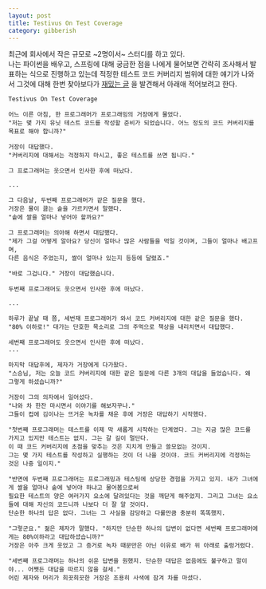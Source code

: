 ```yaml
---
layout: post
title: Testivus On Test Coverage
category: gibberish
---
```


최근에 회사에서 작은 규모로 ~2명이서~ 스터디를 하고 있다.  
나는 파이썬을 배우고, 스프링에 대해 궁금한 점을 나에게 물어보면 간략히 조사해서 발표하는 식으로 진행하고 있는데 적정한 테스트 코드 커버리지 범위에 대한 얘기가 나와서 그것에 대해 한번 찾아보다가 
[재밌는 글](https://stackoverflow.com/questions/90002/what-is-a-reasonable-code-coverage-for-unit-tests-and-why/9002)
을 발견해서 아래애 적어보려고 한다.  
   
```
Testivus On Test Coverage

어느 이른 아침, 한 프로그래머가 프로그래밍의 거장에게 물었다.
"저는 몇 가지 유닛 테스트 코드를 작성할 준비가 되었습니다. 어느 정도의 코드 커버리지를 목표로 해야 합니까?"  

거장이 대답했다.
"커버리지에 대해서는 걱정하지 마시고, 좋은 테스트를 쓰면 됩니다."  

그 프로그래머는 웃으면서 인사한 후에 떠났다.

...

그 다음날, 두번째 프로그래머가 같은 질문을 했다.
거장은 물이 끓는 솥을 가르키면서 말했다.
"솥에 쌀을 얼마나 넣어야 할까요?"

그 프로그래머는 의아해 하면서 대답했다.
"제가 그걸 어떻게 알아요? 당신이 얼마나 많은 사람들을 먹일 것이며, 그들이 얼마나 배고프며, 
다른 음식은 주었는지, 쌀이 얼마나 있는지 등등에 달렸죠."

"바로 그겁니다." 거장이 대답했습니다.

두번째 프로그래머도 웃으면서 인사한 후에 떠났다.

...

하루가 끝날 때 쯤, 세번재 프로그래머가 와서 코드 커버리지에 대한 같은 질문을 했다.
"80% 이하로!" 대가는 단호한 목소리로 그의 주먹으로 책상을 내리치면서 대답했다.

세번째 프로그래머도 웃으면서 인사한 후에 떠났다.
...

마지막 대답후에, 제자가 거장에게 다가왔다.
"스승님, 저는 오늘 코드 커버리지에 대한 같은 질문에 다른 3개의 대답을 들었습니다. 왜 그렇게 하셨습니까?"

거장이 그의 의자에서 일어섰다.
"나와 차 한잔 마시면서 이야기를 해보자꾸나."
그들이 컵에 김이나는 뜨거운 녹차를 채운 후에 거장은 대답하기 시작했다.

"첫번째 프로그래머는 테스트를 이제 막 새롭게 시작하는 단계였다. 그는 지금 많은 코드를 가지고 있지만 테스트는 없지. 그는 갈 길이 멀단다. 
이 때 코드 커버리지에 초점을 맞추는 것은 지치게 만들고 쓸모없는 것이지. 
그는 몇 가지 테스트를 작성하고 실행하는 것이 더 나을 것이야. 코드 커버리지에 걱정하는 것은 나중 일이지."

"반면에 두번째 프로그래머는 프로그래밍과 테스팅에 상당한 경험을 가지고 있지. 내가 그녀에게 쌀을 얼마나 솥에 넣어야 하냐고 물어봄으로써 
필요한 테스트의 양은 여러가지 요소에 달려있다는 것을 깨닫게 해주었지. 그리고 그녀는 요소들에 대해 자신의 코드니까 나보다 더 잘 알 것이다.
단순한 하나의 답은 없다. 그녀는 그 사실을 감당하고 다룰만큼 충분히 똑똑했지.

"그렇군요." 젊은 제자가 말했다. "하지만 단순한 하나의 답변이 없다면 세번째 프로그래머에게는 80%이하라고 대답하셨습니까?"
거장은 아주 크게 웃었고 그 증거로 녹차 때문만은 아닌 이유로 배가 위 아래로 출렁거렸다.

"세번째 프로그래머는 하나의 쉬운 답변을 원했지. 단순한 대답은 없음에도 불구하고 말이야... 어쨋든 대답을 따르지 않을 걸세."
어린 제자와 머리가 희끗희끗한 거장은 조용히 사색에 잠겨 차를 마셨다.
```
